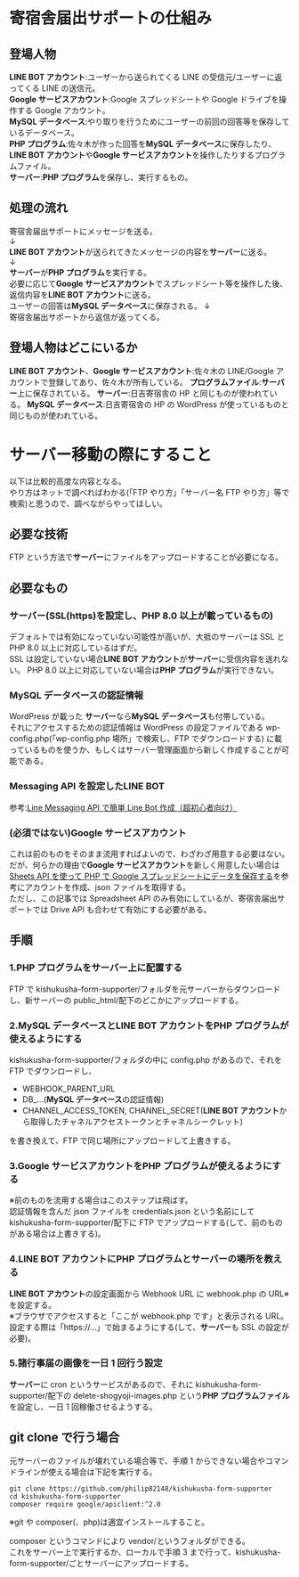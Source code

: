 # 寄宿舎届出サポートの仕組み

## 登場人物

**LINE BOT アカウント**:ユーザーから送られてくる LINE の受信元/ユーザーに返ってくる LINE の送信元。  
**Google サービスアカウント**:Google スプレッドシートや Google ドライブを操作する Google アカウント。  
**MySQL データベース**:やり取りを行うためにユーザーの前回の回答等を保存しているデータベース。  
**PHP プログラム**:佐々木が作った回答を**MySQL データベース**に保存したり、**LINE BOT アカウント**や**Google サービスアカウント**を操作したりするプログラムファイル。  
**サーバー**:**PHP プログラム**を保存し、実行するもの。

## 処理の流れ

寄宿舎届出サポートにメッセージを送る。  
↓  
**LINE BOT アカウント**が送られてきたメッセージの内容を**サーバー**に送る。  
↓  
**サーバー**が**PHP プログラム**を実行する。  
必要に応じて**Google サービスアカウント**でスプレッドシート等を操作した後、返信内容を**LINE BOT アカウント**に送る。  
ユーザーの回答は**MySQL データベース**に保存される。
↓  
寄宿舎届出サポートから返信が返ってくる。

## 登場人物はどこにいるか

**LINE BOT アカウント**、**Google サービスアカウント**:佐々木の LINE/Google アカウントで登録してあり、佐々木が所有している。
**プログラムファイル**:**サーバー**上に保存されている。
**サーバー**:日吉寄宿舎の HP と同じものが使われている。
**MySQL データベース**:日吉寄宿舎の HP の WordPress が使っているものと同じものが使われている。

# サーバー移動の際にすること

以下は比較的高度な内容となる。  
やり方はネットで調べればわかる(「FTP やり方」「サーバー名 FTP やり方」等で検索)と思うので、調べながらやってほしい。

## 必要な技術

FTP という方法で**サーバー**にファイルをアップロードすることが必要になる。

## 必要なもの

### **サーバー**(SSL(https)を設定し、PHP 8.0 以上が載っているもの)

デフォルトでは有効になっていない可能性が高いが、大抵のサーバーは SSL と PHP 8.0 以上に対応しているはずだ。  
SSL は設定していない場合**LINE BOT アカウント**が**サーバー**に受信内容を送れない。
PHP 8.0 以上に対応していない場合は**PHP プログラム**が実行できない。

### **MySQL データベース**の認証情報

WordPress が載った **サーバー**なら**MySQL データベース**も付帯している。  
それにアクセスするための認証情報は WordPress の設定ファイルである wp-config.php(「wp-config.php 場所」で検索し、FTP でダウンロードする) に載っているものを使うか、もしくはサーバー管理画面から新しく作成することが可能である。

### Messaging API を設定した**LINE BOT**

参考:[Line Messaging API で簡単 Line Bot 作成（超初心者向け）](https://qiita.com/YSFT_KOBE/items/8dc62ac40c5112df2ed3)

### (必須ではない)**Google サービスアカウント**

これは前のものをそのまま流用すればよいので、わざわざ用意する必要はない。  
だが、何らかの理由で**Google サービスアカウント**を新しく用意したい場合は[Sheets API を使って PHP で Google スプレッドシートにデータを保存する](https://bashalog.c-brains.jp/19/04/12-101500.php)を参考にアカウントを作成、json ファイルを取得する。  
ただし、この記事では Spreadsheet API のみ有効にしているが、寄宿舎届出サポートでは Drive API も合わせて有効にする必要がある。

## 手順

### 1.**PHP プログラム**を**サーバー**上に配置する

FTP で kishukusha-form-supporter/フォルダを元サーバーからダウンロードし、新サーバーの public_html/配下のどこかにアップロードする。

### 2.**MySQL データベース**と**LINE BOT アカウント**を**PHP プログラム**が使えるようにする

kishukusha-form-supporter/フォルダの中に config.php があるので、それを FTP でダウンロードし、

- WEBHOOK_PARENT_URL
- DB\_...(**MySQL データベース**の認証情報)
- CHANNEL_ACCESS_TOKEN, CHANNEL_SECRET(**LINE BOT アカウント**から取得したチャネルアクセストークンとチャネルシークレット)

を書き換えて、FTP で同じ場所にアップロードして上書きする。

### 3.**Google サービスアカウント**を**PHP プログラム**が使えるようにする

※前のものを流用する場合はこのステップは飛ばす。  
認証情報を含んだ json ファイルを credentials.json という名前にして kishukusha-form-supporter/配下に FTP でアップロードする(して、前のものがある場合は上書きする)。

### 4.**LINE BOT アカウント**に**PHP プログラム**と**サーバー**の場所を教える

**LINE BOT アカウント**の設定画面から Webhook URL に webhook.php の URL※を設定する。  
※ブラウザでアクセスすると「ここが webhook.php です」と表示される URL。  
設定する際は「https://...」で始まるようにする(して、**サーバー**も SSL の設定が必要)。

### 5.諸行事届の画像を一日 1 回行う設定

**サーバー**に cron というサービスがあるので、それに kishukusha-form-supporter/配下の delete-shogyoji-images.php という**PHP プログラムファイル**を設定し、一日 1 回稼働させるようする。

## git clone で行う場合

元サーバーのファイルが壊れている場合等で、手順 1 からできない場合やコマンドラインが使える場合は下記を実行する。

```
git clone https://github.com/philip82148/kishukusha-form-supporter
cd kishukusha-form-supporter
composer require google/apiclient:^2.0
```

※git や composer(、php)は適宜インストールすること。

composer というコマンドにより vendor/というフォルダができる。  
これをサーバー上で実行するか、ローカルで手順 3 まで行って、kishukusha-form-supporter/ごとサーバーにアップロードする。

